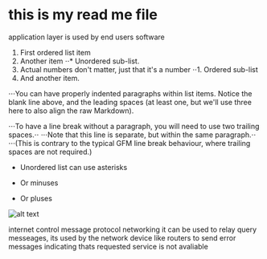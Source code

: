 # this is my read me file
application layer is used by end users software 
1. First ordered list item
2. Another item
⋅⋅* Unordered sub-list. 
1. Actual numbers don't matter, just that it's a number
⋅⋅1. Ordered sub-list
4. And another item.

⋅⋅⋅You can have properly indented paragraphs within list items. Notice the blank line above, and the leading spaces (at least one, but we'll use three here to also align the raw Markdown).

⋅⋅⋅To have a line break without a paragraph, you will need to use two trailing spaces.⋅⋅
⋅⋅⋅Note that this line is separate, but within the same paragraph.⋅⋅
⋅⋅⋅(This is contrary to the typical GFM line break behaviour, where trailing spaces are not required.)

* Unordered list can use asterisks
- Or minuses
+ Or pluses



![alt text](https://th.bing.com/th/id/OIP._wuFQQfskTWdgt4b3Gd_4QHaFS?w=270&h=193&c=7&r=0&o=5&pid=1.7)

internet control message protocol networking it can be used to relay query messeages, its used by the network device like routers to send error messages indicating thats requested service is not avaliable  